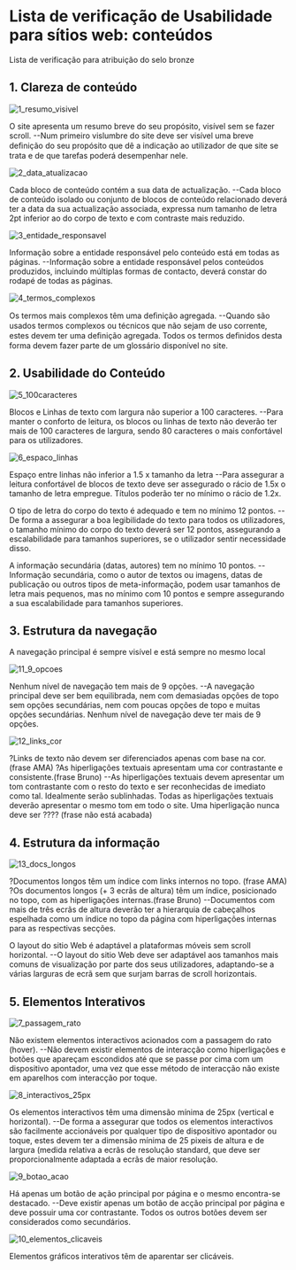 # Lista de verificação de Usabilidade para sítios web: conteúdos

Lista de verificação para atribuição do selo bronze

## 1. Clareza de conteúdo

![1_resumo_visivel](https://user-images.githubusercontent.com/35463404/53648239-4df0b800-3c37-11e9-95f6-3efa8b3b08f0.png)

O site apresenta um resumo breve  do seu propósito, visível sem se fazer scroll.
--Num primeiro vislumbre do site deve ser visível uma breve  deﬁnição do seu propósito que dê a indicação  ao utilizador de que site se trata e de que tarefas poderá desempenhar nele.

![2_data_atualizacao](https://user-images.githubusercontent.com/35463404/53650892-78de0a80-3c3d-11e9-836e-6523a09dcfa7.png)

Cada bloco de conteúdo contém a sua data de actualização.
--Cada bloco de conteúdo isolado ou conjunto de blocos de conteúdo relacionado deverá ter a data da sua actualização associada, expressa num tamanho de letra 2pt inferior ao do corpo  de texto e com contraste mais reduzido.

![3_entidade_responsavel](https://user-images.githubusercontent.com/35463404/53650908-82677280-3c3d-11e9-9830-d372b4748535.png)

Informação sobre a entidade responsável pelo conteúdo está em todas as páginas.
--Informação sobre a entidade responsável pelos conteúdos produzidos, incluindo múltiplas formas de contacto, deverá constar do rodapé de todas as páginas.

![4_termos_complexos](https://user-images.githubusercontent.com/35463404/53650914-85faf980-3c3d-11e9-8bfb-54f86c2aadc4.png)

Os termos mais complexos têm uma deﬁnição agregada.
--Quando são usados termos complexos ou técnicos que não sejam de uso corrente, estes devem ter uma deﬁnição agregada. Todos os termos deﬁnidos desta forma devem  fazer parte  de um glossário disponível no site.


## 2. Usabilidade do Conteúdo

![5_100caracteres](https://user-images.githubusercontent.com/35463404/53651063-cfe3df80-3c3d-11e9-94be-b85960ea4e89.png)

Blocos e Linhas de texto com largura não superior a 100 caracteres.
--Para manter o conforto de leitura, os blocos ou linhas de texto não deverão ter mais de 100 caracteres de largura, sendo 80 caracteres o mais confortável para os utilizadores.
 
 ![6_espaco_linhas](https://user-images.githubusercontent.com/35463404/53651069-d2463980-3c3d-11e9-8a10-dd418840230e.png)
 
Espaço entre linhas não inferior a 1.5 x tamanho da letra
--Para assegurar a leitura confortável de blocos de texto deve ser assegurado o rácio de 1.5x o tamanho de letra empregue. Títulos poderão ter no mínimo o rácio de 1.2x.

O tipo de letra do corpo do texto é adequado e tem no mínimo 12 pontos.
--De forma a assegurar a boa legibilidade do texto para todos os utilizadores, o tamanho mínimo do corpo  do texto deverá ser 12 pontos, assegurando a escalabilidade para tamanhos superiores, se o utilizador sentir necessidade disso.

A informação secundária (datas, autores) tem no mínimo 10 pontos.
--Informação secundária, como o autor de textos ou imagens, datas de publicação ou outros tipos de meta-informação, podem usar tamanhos de letra mais pequenos, mas no mínimo com 10 pontos e sempre assegurando a sua escalabilidade para tamanhos superiores.

## 3. Estrutura da navegação

A navegação principal é sempre visível e está sempre no mesmo local

![11_9_opcoes](https://user-images.githubusercontent.com/35463404/53654506-c78fa280-3c45-11e9-90c9-8950b30f63c1.png)

Nenhum nível de navegação tem mais de 9 opções.
--A navegação principal deve ser bem equilibrada, nem com demasiadas opções de topo sem opções secundárias, nem com poucas opções de topo e muitas opções secundárias. Nenhum nível de navegação deve ter mais de 9 opções.

![12_links_cor](https://user-images.githubusercontent.com/35463404/53654718-52709d00-3c46-11e9-9a62-927ce62bb4ef.png)

?Links de texto não devem ser diferenciados apenas com base na cor. (frase AMA)
?As hiperligações textuais apresentam uma cor contrastante e consistente.(frase Bruno)
--As hiperligações textuais devem apresentar um tom contrastante com o resto do texto e ser reconhecidas de imediato como tal. Idealmente serão sublinhadas. Todas as hiperligações textuais deverão apresentar o mesmo tom em todo o site. Uma hiperligação nunca deve ser ???? (frase não está acabada)

## 4. Estrutura da informação

![13_docs_longos](https://user-images.githubusercontent.com/35463404/53654866-b1cead00-3c46-11e9-9f0a-fa24abfc402e.png)

?Documentos longos têm um índice com links internos no topo. (frase AMA)
?Os documentos longos (+ 3 ecrãs de altura) têm um índice, posicionado no topo, com as hiperligações internas.(frase Bruno)
--Documentos com mais de três ecrãs de altura deverão ter a hierarquia de cabeçalhos espelhada como um índice no topo da página com hiperligações internas para as respectivas secções.

O layout do sitio Web é adaptável a plataformas móveis sem scroll horizontal.
--O layout do sitio Web deve ser adaptável aos tamanhos mais comuns de visualização  por parte  dos seus utilizadores, adaptando-se a várias larguras de ecrã sem que surjam barras  de scroll horizontais.

## 5. Elementos Interativos

![7_passagem_rato](https://user-images.githubusercontent.com/35463404/53651073-d4a89380-3c3d-11e9-96bb-b0ce06e5b862.png)

Não existem elementos interactivos acionados com a passagem do rato (hover).
--Não devem existir elementos de interacção como hiperligações e botões que apareçam escondidos até que se passe por cima com um dispositivo apontador, uma vez que esse método de interacção não existe em aparelhos com interacção por toque.
 
![8_interactivos_25px](https://user-images.githubusercontent.com/35463404/53651080-d7a38400-3c3d-11e9-9205-f8b316de18d7.png)

Os elementos interactivos têm uma dimensão mínima de 25px (vertical e horizontal).
--De forma a assegurar que todos os elementos interactivos são facilmente accionáveis por qualquer tipo de dispositivo apontador ou toque, estes devem  ter a dimensão mínima de 25 pixeis de altura e de largura (medida relativa  a ecrãs de resolução standard, que deve ser proporcionalmente adaptada a ecrãs de maior resolução.
 
![9_botao_acao](https://user-images.githubusercontent.com/35463404/53651085-da05de00-3c3d-11e9-81fa-3dca03152967.png)

Há apenas um botão de ação principal por página e o mesmo encontra-se destacado.
--Deve existir apenas um botão de acção principal por página e deve possuir uma cor contrastante. Todos os outros botões devem  ser considerados como secundários.

![10_elementos_clicaveis](https://user-images.githubusercontent.com/35463404/53651095-dd00ce80-3c3d-11e9-97f4-5050793b8656.png)
 
Elementos gráficos interativos têm de aparentar ser clicáveis.

